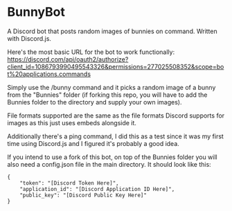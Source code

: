 # BunnyBot
A Discord bot that posts random images of bunnies on command. Written with Discord.js.

Here's the most basic URL for the bot to work functionally:
https://discord.com/api/oauth2/authorize?client_id=1086793990495543326&permissions=277025508352&scope=bot%20applications.commands

Simply use the /bunny command and it picks a random image of a bunny from the "Bunnies" folder (if forking this repo, you will have to add the Bunnies folder to the directory and supply your own images).

File formats supported are the same as the file formats Discord supports for images as this just uses embeds alongside it.

Additionally there's a ping command, I did this as a test since it was my first time using Discord.js and I figured it's probably a good idea.

If you intend to use a fork of this bot, on top of the Bunnies folder you will also need a config.json file in the main directory. It should look like this:
```
{
    "token": "[Discord Token Here]",
    "application_id": "[Discord Application ID Here]",
    "public_key": "[Discord Public Key Here]"
}
```
